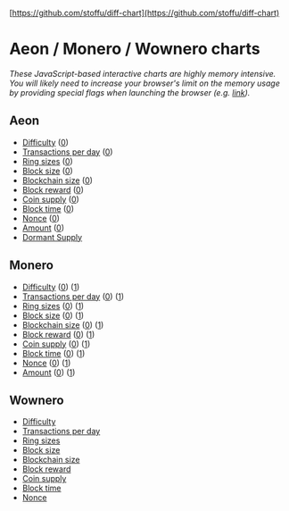 [https://github.com/stoffu/diff-chart](https://github.com/stoffu/diff-chart)

# Aeon / Monero / Wownero charts

_These JavaScript-based interactive charts are highly memory intensive. You will likely need to increase your browser's limit on the memory usage by providing special flags when launching the browser (e.g. [link](https://stackoverflow.com/questions/29620041/is-there-any-memory-limit-for-google-chrome-browser/))._

## Aeon

- [Difficulty](https://stoffu.github.io/diff-chart/aeon-1.html) ([0](https://stoffu.github.io/diff-chart/aeon-0.html))
- [Transactions per day](https://stoffu.github.io/diff-chart/aeon-tx-per-day-1.html) ([0](https://stoffu.github.io/diff-chart/aeon-tx-per-day-0.html))
- [Ring sizes](https://stoffu.github.io/diff-chart/aeon-ring-size-1.html) ([0](https://stoffu.github.io/diff-chart/aeon-ring-size-0.html))
- [Block size](https://stoffu.github.io/diff-chart/aeon-block-size-1.html) ([0](https://stoffu.github.io/diff-chart/aeon-block-size-0.html))
- [Blockchain size](https://stoffu.github.io/diff-chart/aeon-bc-size-1.html) ([0](https://stoffu.github.io/diff-chart/aeon-bc-size-0.html))
- [Block reward](https://stoffu.github.io/diff-chart/aeon-block-reward-1.html) ([0](https://stoffu.github.io/diff-chart/aeon-block-reward-0.html))
- [Coin supply](https://stoffu.github.io/diff-chart/aeon-coin-supply-1.html) ([0](https://stoffu.github.io/diff-chart/aeon-coin-supply-0.html))
- [Block time](https://stoffu.github.io/diff-chart/aeon-block-time-1.html) ([0](https://stoffu.github.io/diff-chart/aeon-block-time-0.html))
- [Nonce](https://stoffu.github.io/diff-chart/aeon-nonce-1.html) ([0](https://stoffu.github.io/diff-chart/aeon-nonce-0.html))
- [Amount](https://stoffu.github.io/diff-chart/aeon-amount-1.html) ([0](https://stoffu.github.io/diff-chart/aeon-amount-0.html))
- [Dormant Supply](https://yorha-0x.github.io/dormant-aeon/)

## Monero

- [Difficulty](https://stoffu.github.io/diff-chart/monero-2.html) ([0](https://stoffu.github.io/diff-chart/monero-0.html)) ([1](https://stoffu.github.io/diff-chart/monero-1.html))
- [Transactions per day](https://stoffu.github.io/diff-chart/monero-tx-per-day-2.html) ([0](https://stoffu.github.io/diff-chart/monero-tx-per-day-0.html)) ([1](https://stoffu.github.io/diff-chart/monero-tx-per-day-1.html))
- [Ring sizes](https://stoffu.github.io/diff-chart/monero-ring-size-2.html) ([0](https://stoffu.github.io/diff-chart/monero-ring-size-0.html)) ([1](https://stoffu.github.io/diff-chart/monero-ring-size-1.html))
- [Block size](https://stoffu.github.io/diff-chart/monero-block-size-2.html) ([0](https://stoffu.github.io/diff-chart/monero-block-size-0.html)) ([1](https://stoffu.github.io/diff-chart/monero-block-size-1.html))
- [Blockchain size](https://stoffu.github.io/diff-chart/monero-bc-size-2.html) ([0](https://stoffu.github.io/diff-chart/monero-bc-size-0.html)) ([1](https://stoffu.github.io/diff-chart/monero-bc-size-1.html))
- [Block reward](https://stoffu.github.io/diff-chart/monero-block-reward-2.html) ([0](https://stoffu.github.io/diff-chart/monero-block-reward-0.html)) ([1](https://stoffu.github.io/diff-chart/monero-block-reward-1.html))
- [Coin supply](https://stoffu.github.io/diff-chart/monero-coin-supply-2.html) ([0](https://stoffu.github.io/diff-chart/monero-coin-supply-0.html)) ([1](https://stoffu.github.io/diff-chart/monero-coin-supply-1.html))
- [Block time](https://stoffu.github.io/diff-chart/monero-block-time-2.html) ([0](https://stoffu.github.io/diff-chart/monero-block-time-0.html)) ([1](https://stoffu.github.io/diff-chart/monero-block-time-1.html))
- [Nonce](https://stoffu.github.io/diff-chart/monero-nonce-2.html) ([0](https://stoffu.github.io/diff-chart/monero-nonce-0.html)) ([1](https://stoffu.github.io/diff-chart/monero-nonce-1.html))
- [Amount](https://stoffu.github.io/diff-chart/monero-amount-2.html) ([0](https://stoffu.github.io/diff-chart/monero-amount-0.html)) ([1](https://stoffu.github.io/diff-chart/monero-amount-1.html))

## Wownero

- [Difficulty](https://stoffu.github.io/diff-chart/wownero.html)
- [Transactions per day](https://stoffu.github.io/diff-chart/wownero-tx-per-day.html)
- [Ring sizes](https://stoffu.github.io/diff-chart/wownero-ring-size.html)
- [Block size](https://stoffu.github.io/diff-chart/wownero-block-size.html)
- [Blockchain size](https://stoffu.github.io/diff-chart/wownero-bc-size.html)
- [Block reward](https://stoffu.github.io/diff-chart/wownero-block-reward.html)
- [Coin supply](https://stoffu.github.io/diff-chart/wownero-coin-supply.html)
- [Block time](https://stoffu.github.io/diff-chart/wownero-block-time.html)
- [Nonce](https://stoffu.github.io/diff-chart/wownero-nonce.html)

